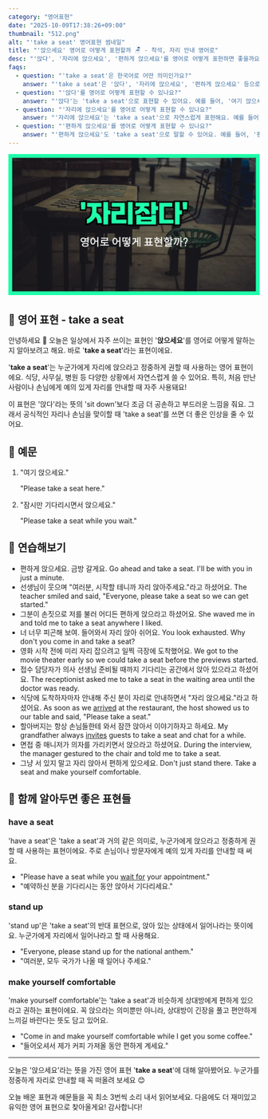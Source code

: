 ```yaml
---
category: "영어표현"
date: "2025-10-09T17:38:26+09:00"
thumbnail: "512.png"
alt: "'take a seat' 영어표현 썸네일"
title: "'앉으세요' 영어로 어떻게 표현할까 🪑 - 착석, 자리 안내 영어로"
desc: "'앉다', '자리에 앉으세요', '편하게 앉으세요'를 영어로 어떻게 표현하면 좋을까요? '여기 앉으세요.', '편하게 앉으세요.' 등을 영어로 표현하는 법을 배워봅시다. 다양한 예문을 통해서 연습하고 본인의 표현으로 만들어 보세요."
faqs: 
  - question: "'take a seat'은 한국어로 어떤 의미인가요?"
    answer: "'take a seat'은 '앉다', '자리에 앉으세요', '편하게 앉으세요' 등으로 해석돼요. 누군가에게 정중하게 앉으라고 권할 때 쓰는 표현이에요."
  - question: "'앉다'를 영어로 어떻게 표현할 수 있나요?"
    answer: "'앉다'는 'take a seat'으로 표현할 수 있어요. 예를 들어, '여기 앉으세요.'는 'Please take a seat here.'라고 해요."
  - question: "'자리에 앉으세요'를 영어로 어떻게 표현할 수 있나요?"
    answer: "'자리에 앉으세요'는 'take a seat'으로 자연스럽게 표현해요. 예를 들어, '자리에 앉으세요.'는 'Take a seat, please.'라고 말해요."
  - question: "'편하게 앉으세요'를 영어로 어떻게 표현할 수 있나요?"
    answer: "'편하게 앉으세요'도 'take a seat'으로 말할 수 있어요. 예를 들어, '편하게 앉으세요.'는 'Please take a seat and make yourself comfortable.'라고 해요."
---
```


!['take a seat' 영어표현](./512.png)

## 🌟 영어 표현 - take a seat

안녕하세요 👋 오늘은 일상에서 자주 쓰이는 표현인 '**앉으세요**'를 영어로 어떻게 말하는지 알아보려고 해요. 바로 '**take a seat**'라는 표현이에요.

'**take a seat**'는 누군가에게 자리에 앉으라고 정중하게 권할 때 사용하는 영어 표현이에요. 식당, 사무실, 병원 등 다양한 상황에서 자연스럽게 쓸 수 있어요. 특히, 처음 만난 사람이나 손님에게 예의 있게 자리를 안내할 때 자주 사용돼요!

이 표현은 '앉다'라는 뜻의 'sit down'보다 조금 더 공손하고 부드러운 느낌을 줘요. 그래서 공식적인 자리나 손님을 맞이할 때 'take a seat'를 쓰면 더 좋은 인상을 줄 수 있어요.

## 📖 예문

1. "여기 앉으세요."

   "Please take a seat here."

2. "잠시만 기다리시면서 앉으세요."

   "Please take a seat while you wait."



## 💬 연습해보기

<ul data-interactive-list>

  <li data-interactive-item>
    <span data-toggler>편하게 앉으세요. 금방 갈게요.</span>
    <span data-answer>Go ahead and take a seat. I'll be with you in just a minute.</span>
  </li>

  <li data-interactive-item>
    <span data-toggler>선생님이 웃으며 "여러분, 시작할 테니까 자리 앉아주세요."라고 하셨어요.</span>
    <span data-answer>The teacher smiled and said, "Everyone, please take a seat so we can get started."</span>
  </li>

  <li data-interactive-item>
    <span data-toggler>그분이 손짓으로 저를 불러 어디든 편하게 앉으라고 하셨어요.</span>
    <span data-answer>She waved me in and told me to take a seat anywhere I liked.</span>
  </li>

  <li data-interactive-item>
    <span data-toggler>너 너무 피곤해 보여. 들어와서 자리 앉아 쉬어요.</span>
    <span data-answer>You look exhausted. Why don't you come in and take a seat?</span>
  </li>

  <li data-interactive-item>
    <span data-toggler>영화 시작 전에 미리 자리 잡으려고 일찍 극장에 도착했어요.</span>
    <span data-answer>We got to the movie theater early so we could take a seat before the previews started.</span>
  </li>

  <li data-interactive-item>
    <span data-toggler>접수 담당자가 의사 선생님 준비될 때까지 기다리는 공간에서 앉아 있으라고 하셨어요.</span>
    <span data-answer>The receptionist asked me to take a seat in the waiting area until the doctor was ready.</span>
  </li>

  <li data-interactive-item>
    <span data-toggler>식당에 도착하자마자 안내해 주신 분이 자리로 안내하면서 "자리 앉으세요."라고 하셨어요.</span>
    <span data-answer>As soon as we <a href="/blog/in-english/403.arrive/">arrived</a> at the restaurant, the host showed us to our table and said, "Please take a seat."</span>
  </li>

  <li data-interactive-item>
    <span data-toggler>할아버지는 항상 손님들한테 와서 잠깐 앉아서 이야기하자고 하세요.</span>
    <span data-answer>My grandfather always <a href="/blog/in-english/347.invite/">invites</a> guests to take a seat and chat for a while.</span>
  </li>

  <li data-interactive-item>
    <span data-toggler>면접 중 매니저가 의자를 가리키면서 앉으라고 하셨어요.</span>
    <span data-answer>During the interview, the manager gestured to the chair and told me to take a seat.</span>
  </li>

  <li data-interactive-item>
    <span data-toggler>그냥 서 있지 말고 자리 앉아서 편하게 있으세요.</span>
    <span data-answer>Don't just stand there. Take a seat and make yourself comfortable.</span>
  </li>

</ul>

## 🤝 함께 알아두면 좋은 표현들

### have a seat

'have a seat'은 'take a seat'과 거의 같은 의미로, 누군가에게 앉으라고 정중하게 권할 때 사용하는 표현이에요. 주로 손님이나 방문자에게 예의 있게 자리를 안내할 때 써요.

- "Please have a seat while you [wait for](/blog/in-english/377.wait-for/) your appointment."
- "예약하신 분을 기다리시는 동안 앉아서 기다리세요."

### stand up

'stand up'은 'take a seat'의 반대 표현으로, 앉아 있는 상태에서 일어나라는 뜻이에요. 누군가에게 자리에서 일어나라고 할 때 사용해요.

- "Everyone, please stand up for the national anthem."
- "여러분, 모두 국가가 나올 때 일어나 주세요."

### make yourself comfortable

'make yourself comfortable'는 'take a seat'과 비슷하게 상대방에게 편하게 있으라고 권하는 표현이에요. 꼭 앉으라는 의미뿐만 아니라, 상대방이 긴장을 풀고 편안하게 느끼길 바란다는 뜻도 담고 있어요.

- "Come in and make yourself comfortable while I get you some coffee."
- "들어오셔서 제가 커피 가져올 동안 편하게 계세요."

---

오늘은 '앉으세요'라는 뜻을 가진 영어 표현 '**take a seat**'에 대해 알아봤어요. 누군가를 정중하게 자리로 안내할 때 꼭 떠올려 보세요 😊

오늘 배운 표현과 예문들을 꼭 최소 3번씩 소리 내서 읽어보세요. 다음에도 더 재미있고 유익한 영어 표현으로 찾아올게요! 감사합니다!

